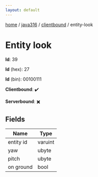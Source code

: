 ```yaml
---
layout: default
---
```


[home](/)  /  [java316](/protocol/java316)  /  [clientbound](/protocol/java316/clientbound)  /  entity-look

# Entity look

**Id**: 39

**Id** (hex): 27

**Id** (bin): 00100111

**Clientbound**: ✔️

**Serverbound**: ✖️

## Fields

Name | Type
---|---
entity id | varuint
yaw | ubyte
pitch | ubyte
on ground | bool


